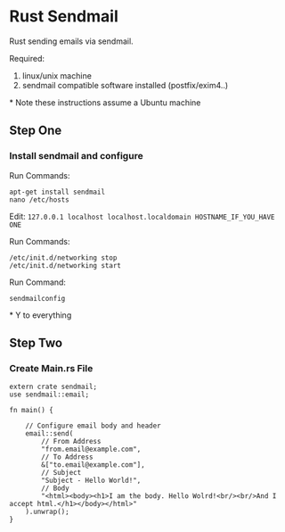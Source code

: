 <h1>Rust Sendmail</h1>

Rust sending emails via sendmail.


Required:
<ol>
  <li>linux/unix machine</li>
  <li>sendmail compatible software installed (postfix/exim4..)</li>
</ol>


\* Note these instructions assume a Ubuntu machine


<h2>Step One</h2>
<h3>Install sendmail and configure</h3>

Run Commands:
```
apt-get install sendmail
nano /etc/hosts
```

Edit: ```127.0.0.1 localhost localhost.localdomain HOSTNAME_IF_YOU_HAVE ONE```


Run Commands:
```
/etc/init.d/networking stop
/etc/init.d/networking start
```

Run Command:
```
sendmailconfig
```
\* Y to everything


<h2>Step Two</h2>
<h3>Create Main.rs File</h3>

```
extern crate sendmail;
use sendmail::email;

fn main() {

    // Configure email body and header
    email::send(
        // From Address
        "from.email@example.com",
        // To Address
        &["to.email@example.com"],
        // Subject
        "Subject - Hello World!",
        // Body
        "<html><body><h1>I am the body. Hello Wolrd!<br/><br/>And I accept html.</h1></body></html>"
    ).unwrap();
}
```
